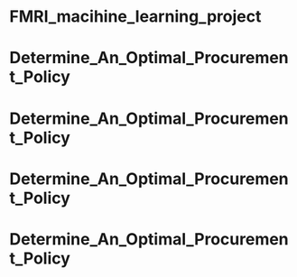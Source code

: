 # FMRI_macihine_learning_project
# Determine_An_Optimal_Procurement_Policy
# Determine_An_Optimal_Procurement_Policy
# Determine_An_Optimal_Procurement_Policy
# Determine_An_Optimal_Procurement_Policy
